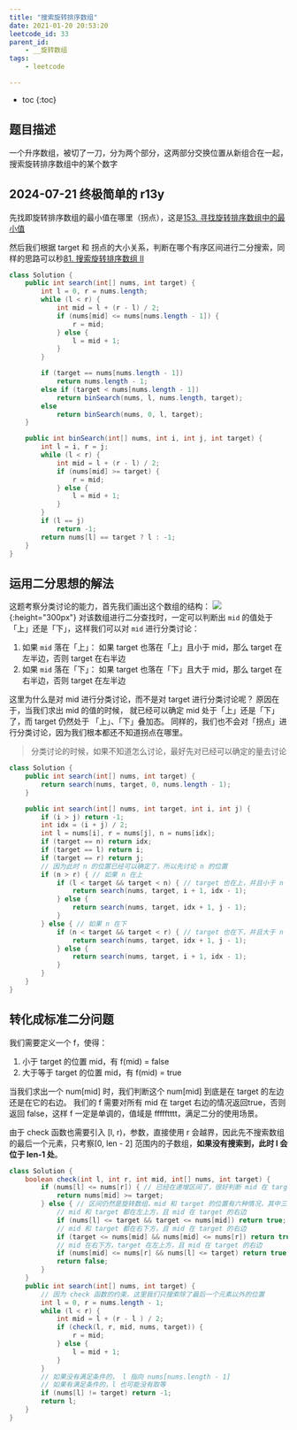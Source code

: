 ```yaml
---
title: "搜索旋转排序数组"
date: 2021-01-20 20:53:20
leetcode_id: 33
parent_id: 
    - __旋转数组
tags:
    - leetcode

---
```


* toc
{:toc}

## 题目描述
一个升序数组，被切了一刀，分为两个部分，这两部分交换位置从新组合在一起，搜索旋转排序数组中的某个数字


## 2024-07-21 终极简单的 r13y

先找即旋转排序数组的最小值在哪里（拐点），这是[153. 寻找旋转排序数组中的最小值](https://leetcode.cn/problems/find-minimum-in-rotated-sorted-array/description/)

然后我们根据 target 和 拐点的大小关系，判断在哪个有序区间进行二分搜索，同样的思路可以秒[81. 搜索旋转排序数组 II](/leetcode/81/)

```java
class Solution {
    public int search(int[] nums, int target) {
        int l = 0, r = nums.length;
        while (l < r) {
            int mid = l + (r - l) / 2;
            if (nums[mid] <= nums[nums.length - 1]) {
                r = mid;
            } else {
                l = mid + 1;
            }
        }

        if (target == nums[nums.length - 1])
            return nums.length - 1;
        else if (target < nums[nums.length - 1])
            return binSearch(nums, l, nums.length, target);
        else
            return binSearch(nums, 0, l, target);
    }

    public int binSearch(int[] nums, int i, int j, int target) {
        int l = i, r = j;
        while (l < r) {
            int mid = l + (r - l) / 2;
            if (nums[mid] >= target) {
                r = mid;
            } else {
                l = mid + 1;
            }
        }
        if (l == j)
            return -1;
        return nums[l] == target ? l : -1;
    }
}
```

## 运用二分思想的解法

这题考察分类讨论的能力，首先我们画出这个数组的结构：
![](/img/leetcode-30.png){:height="300px"}
对该数组进行二分查找时，一定可以判断出 `mid` 的值处于「上」还是「下」，这样我们可以对 `mid` 进行分类讨论：
1. 如果 `mid` 落在「上」：
    如果 target 也落在「上」且小于 mid，那么 target 在左半边，否则 target 在右半边
2. 如果 `mid` 落在「下」：
    如果 target 也落在「下」且大于 mid，那么 target 在右半边，否则 target 在左半边

这里为什么是对 mid 进行分类讨论，而不是对 target 进行分类讨论呢？ 原因在于，当我们求出 mid 的值的时候， 就已经可以确定 mid 处于「上」还是「下」了，而 target 仍然处于 「上」、「下」叠加态。 同样的，我们也不会对「拐点」进行分类讨论，因为我们根本都还不知道拐点在哪里。
>分类讨论的时候，如果不知道怎么讨论，最好先对已经可以确定的量去讨论

```java
class Solution {
    public int search(int[] nums, int target) {
        return search(nums, target, 0, nums.length - 1);
    }

    public int search(int[] nums, int target, int i, int j) {
        if (i > j) return -1;
        int idx = (i + j) / 2;
        int l = nums[i], r = nums[j], n = nums[idx];
        if (target == n) return idx;
        if (target == l) return i;
        if (target == r) return j;
        // 因为此时 n 的位置已经可以确定了，所以先讨论 n 的位置
        if (n > r) { // 如果 n 在上
            if (l < target && target < n) { // target 也在上，并且小于 n
                return search(nums, target, i + 1, idx - 1);
            } else {
                return search(nums, target, idx + 1, j - 1);
            }
        } else { // 如果 n 在下
            if (n < target && target < r) { // target 也在下，并且大于 n
                return search(nums, target, idx + 1, j - 1);
            } else {
                return search(nums, target, i + 1, idx - 1);
            }
        }
    }
}
```

## 转化成标准二分问题

我们需要定义一个 f，使得：
1. 小于 target 的位置 mid，有 f(mid) = false
2. 大于等于 target 的位置 mid，有 f(mid) = true

当我们求出一个 num[mid] 时，我们判断这个 num[mid] 到底是在 target 的左边还是在它的右边。
我们的 f 需要对所有 mid 在 target 右边的情况返回true，否则返回 false，这样 f 一定是单调的，值域是 ffffftttt，满足二分的使用场景。

由于 check 函数也需要引入 [l, r)，参数，直接使用 r 会越界，因此先不搜索数组的最后一个元素，只考察[0, len - 2] 范围内的子数组，**如果没有搜索到，此时 l 会位于 len-1 处**。

```java
class Solution {
    boolean check(int l, int r, int mid, int[] nums, int target) {
        if (nums[l] <= nums[r]) { // 已经在递增区间了，很好判断 mid 在 target 的左边还是右边。
            return nums[mid] >= target;
        } else { // 区间仍然是旋转数组，mid 和 target 的位置有六种情况，其中三种满足 mid 在 target 的右边。
            // mid 和 target 都在左上方，且 mid 在 target 的右边
            if (nums[l] <= target && target <= nums[mid]) return true;
            // mid 和 target 都在右下方，且 mid 在 target 的右边
            if (target <= nums[mid] && nums[mid] <= nums[r]) return true;
            // mid 在右下方，target 在左上方，且 mid 在 target 的右边
            if (nums[mid] <= nums[r] && nums[l] <= target) return true;
            return false;
        }
    }
    public int search(int[] nums, int target) {
        // 因为 check 函数的约束，这里我们只搜索除了最后一个元素以外的位置
        int l = 0, r = nums.length - 1;
        while (l < r) {
            int mid = l + (r - l ) / 2;
            if (check(l, r, mid, nums, target)) {
                r = mid;
            } else {
                l = mid + 1;
            }
        }
        // 如果没有满足条件的， l 指向 nums[nums.length - 1]
        // 如果有满足条件的，l 也可能没有取等
        if (nums[l] != target) return -1;
        return l;
    }
}
```
